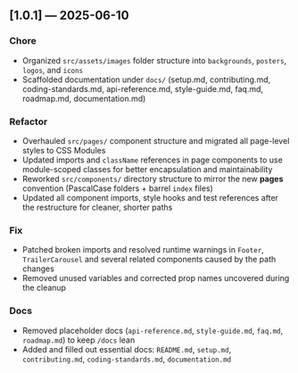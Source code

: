 ## [1.0.1] — 2025-06-10

### Chore
- Organized `src/assets/images` folder structure into `backgrounds`, `posters`, `logos`, and `icons`
- Scaffolded documentation under `docs/` (setup.md, contributing.md, coding-standards.md, api-reference.md, style-guide.md, faq.md, roadmap.md, documentation.md)

### Refactor
- Overhauled `src/pages/` component structure and migrated all page-level styles to CSS Modules  
- Updated imports and `className` references in page components to use module-scoped classes for better encapsulation and maintainability  
- Reworked `src/components/` directory structure to mirror the new **pages** convention (PascalCase folders + barrel `index` files)  
- Updated all component imports, style hooks and test references after the restructure for cleaner, shorter paths

### Fix
- Patched broken imports and resolved runtime warnings in `Footer`, `TrailerCarousel` and several related components caused by the path changes  
- Removed unused variables and corrected prop names uncovered during the cleanup

### Docs
- Removed placeholder docs (`api-reference.md`, `style-guide.md`, `faq.md`, `roadmap.md`) to keep `/docs` lean
- Added and filled out essential docs: `README.md`, `setup.md`, `contributing.md`, `coding-standards.md`, `documentation.md`
